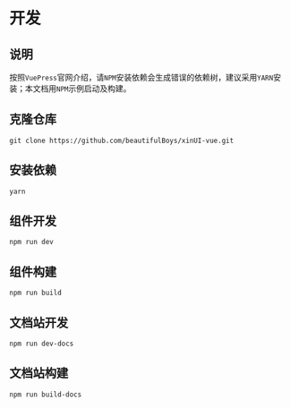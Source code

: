 # 开发

## 说明

按照`VuePress`官网介绍，请`NPM`安装依赖会生成错误的依赖树，建议采用`YARN`安装；本文档用`NPM`示例启动及构建。

## 克隆仓库
```shell
git clone https://github.com/beautifulBoys/xinUI-vue.git
```

## 安装依赖
```shell
yarn
```

## 组件开发
```shell
npm run dev
```

## 组件构建
```shell
npm run build
```

## 文档站开发
```shell
npm run dev-docs
```

## 文档站构建
```shell
npm run build-docs
```
